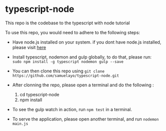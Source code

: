 # typescript-node
This repo is the codebase to the typescript with node tutorial 

To use this repo, you would need to adhere to the following steps:

- Have node.js installed on your system. if you dont have node.js installed, please visit [here](https://nodejs.org/en/download/) 

- Install typescript, nodemon and gulp globally, to do that, please run: `sudo npm install -g typescript nodemon gulp --save`


- You can then clone this repo using `git clone https://github.com/samuelayo/typescript-node.git`

- After clonning the repo, please open a terminal and do the following :
	1. cd typescript-node
	2. npm install
	
- To see the gulp watch in action, run `npm test`  in a terminal.

- To serve the application, please open another terminal, and run `nodemon main.js`	
